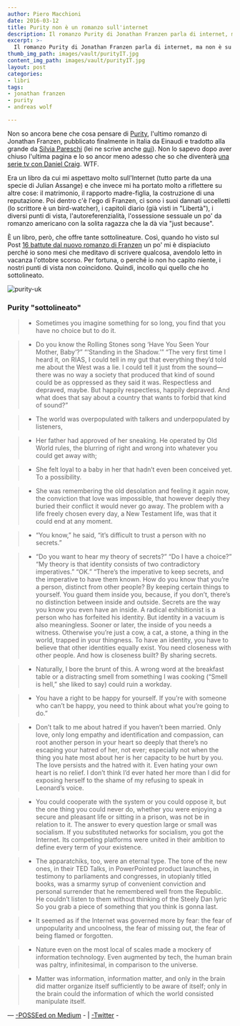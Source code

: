 ```yaml
---
author: Piero Macchioni
date: 2016-03-12
title: Purity non è un romanzo sull'internet
description: Il romanzo Purity di Jonathan Franzen parla di internet, ma non è su questo che bisogna giudicarlo.
excerpt: >-
  Il romanzo Purity di Jonathan Franzen parla di internet, ma non è su questo che bisogna giudicarlo.
thumb_img_path: images/vault/purityIT.jpg
content_img_path: images/vault/purityIT.jpg
layout: post
categories:
- libri
tags:
- jonathan franzen
- purity
- andreas wolf

---
```

Non so ancora bene che cosa pensare di [Purity](https://www.amazon.it/dp/8806216600), l'ultimo romanzo di Jonathan Franzen, pubblicato finalmente in Italia da Einaudi e tradotto alla grande da [Silvia Pareschi](https://ninehoursofseparation.blogspot.it/) (lei ne scrive anche [qui](https://biancamano2.einaudi.it/purity/)). Non lo sapevo dopo aver chiuso l'ultima pagina e lo so ancor meno adesso che so che diventerà [una serie tv con Daniel Craig](https://variety.com/2016/tv/news/daniel-craig-purity-jonathan-franzen-showtime-drama-1201705677/). WTF.

Era un libro da cui mi aspettavo molto sull'Internet (tutto parte da una specie di Julian Assange) e che invece mi ha portato molto a riflettere su altre cose: il matrimonio, il rapporto madre-figlia, la costruzione di una reputazione. Poi dentro c'è l'ego di Franzen, ci sono i suoi dannati uccelletti (lo scrittore è un bird-watcher), i capitoli diario (già visti in "Libertà"), i diversi punti di vista, l'autoreferenzialità, l'ossessione sessuale un po' da romanzo americano con la solita ragazza che la dà via "just because". 

È un libro, però, che offre tante sottolineature. Così, quando ho visto sul Post [16 battute dal nuovo romanzo di Franzen](https://www.ilpost.it/2016/03/11/16-frasi-purity-jonathan-franzen/) un po' mi è dispiaciuto perché io sono mesi che meditavo di scrivere qualcosa, avendolo letto in vacanza l'ottobre scorso. Per fortuna, o perché io non ho capito niente, i nostri punti di vista non coincidono. Quindi, incollo qui quello che ho sottolineato. 

![purity-uk](/images/vault/purityUK.jpg)

### Purity "sottolineato"

> - Sometimes you imagine something for so long, you find that you have no choice but to do it.

> - Do you know the Rolling Stones song ‘Have You Seen Your Mother, Baby’?” “‘Standing in the Shadow.’” “The very first time I heard it, on RIAS, I could tell in my gut that everything they’d told me about the West was a lie. I could tell it just from the sound—there was no way a society that produced that kind of sound could be as oppressed as they said it was. Respectless and depraved, maybe. But happily respectless, happily depraved. And what does that say about a country that wants to forbid that kind of sound?”

> - The world was overpopulated with talkers and underpopulated by listeners,

> - Her father had approved of her sneaking. He operated by Old World rules, the blurring of right and wrong into whatever you could get away with;

> - She felt loyal to a baby in her that hadn’t even been conceived yet. To a possibility.

> - She was remembering the old desolation and feeling it again now, the conviction that love was impossible, that however deeply they buried their conflict it would never go away. The problem with a life freely chosen every day, a New Testament life, was that it could end at any moment. 

> - “You know,” he said, “it’s difficult to trust a person with no secrets.”

> - “Do you want to hear my theory of secrets?” “Do I have a choice?” “My theory is that identity consists of two contradictory imperatives.” “OK.” “There’s the imperative to keep secrets, and the imperative to have them known. How do you know that you’re a person, distinct from other people? By keeping certain things to yourself. You guard them inside you, because, if you don’t, there’s no distinction between inside and outside. Secrets are the way you know you even have an inside. A radical exhibitionist is a person who has forfeited his identity. But identity in a vacuum is also meaningless. Sooner or later, the inside of you needs a witness. Otherwise you’re just a cow, a cat, a stone, a thing in the world, trapped in your thingness. To have an identity, you have to believe that other identities equally exist. You need closeness with other people. And how is closeness built? By sharing secrets.

> - Naturally, I bore the brunt of this. A wrong word at the breakfast table or a distracting smell from something I was cooking (“Smell is hell,” she liked to say) could ruin a workday.

> - You have a right to be happy for yourself. If you’re with someone who can’t be happy, you need to think about what you’re going to do.”

> - Don’t talk to me about hatred if you haven’t been married. Only love, only long empathy and identification and compassion, can root another person in your heart so deeply that there’s no escaping your hatred of her, not ever; especially not when the thing you hate most about her is her capacity to be hurt by you. The love persists and the hatred with it. Even hating your own heart is no relief. I don’t think I’d ever hated her more than I did for exposing herself to the shame of my refusing to speak in Leonard’s voice.

> - You could cooperate with the system or you could oppose it, but the one thing you could never do, whether you were enjoying a secure and pleasant life or sitting in a prison, was not be in relation to it. The answer to every question large or small was socialism. If you substituted networks for socialism, you got the Internet. Its competing platforms were united in their ambition to define every term of your existence. 

> - The apparatchiks, too, were an eternal type. The tone of the new ones, in their TED Talks, in PowerPointed product launches, in testimony to parliaments and congresses, in utopianly titled books, was a smarmy syrup of convenient conviction and personal surrender that he remembered well from the Republic. He couldn’t listen to them without thinking of the Steely Dan lyric So you grab a piece of something that you think is gonna last.

> - It seemed as if the Internet was governed more by fear: the fear of unpopularity and uncoolness, the fear of missing out, the fear of being flamed or forgotten.

> - Nature even on the most local of scales made a mockery of information technology. Even augmented by tech, the human brain was paltry, infinitesimal, in comparison to the universe.

> - Matter was information, information matter, and only in the brain did matter organize itself sufficiently to be aware of itself; only in the brain could the information of which the world consisted manipulate itself.

—
<a rel="syndication" class="u-syndication" href="https://medium.com/@leibniz/purity-non-%C3%A8-un-romanzo-sull-internet-e1eb1496ff6#.h2c71hmeb"> -POSSEed on Medium</a> - | <a rel="syndication" class="u-syndication" href="https://twitter.com/leibniz/status/708700879793299457"> -Twitter</a> -